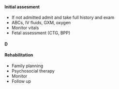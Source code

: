 #### Initial assesment

- If not admitted admit and take full history and exam
- ABCs, IV fluids, GXM, oxygen
- Monitor vitals
- Fetal assessment (CTG, BPP)

#### D


#### Rehabilitation
- Family planning
- Psychosocial therapy
- Monitor 
- Follow up